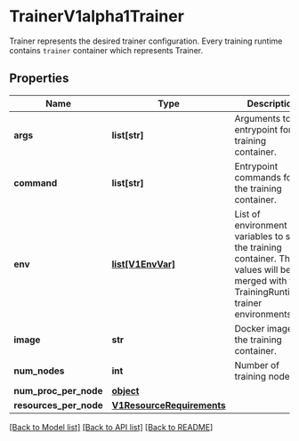 # TrainerV1alpha1Trainer

Trainer represents the desired trainer configuration. Every training runtime contains `trainer` container which represents Trainer.
## Properties
Name | Type | Description | Notes
------------ | ------------- | ------------- | -------------
**args** | **list[str]** | Arguments to the entrypoint for the training container. | [optional] 
**command** | **list[str]** | Entrypoint commands for the training container. | [optional] 
**env** | [**list[V1EnvVar]**](V1EnvVar.md) | List of environment variables to set in the training container. These values will be merged with the TrainingRuntime&#39;s trainer environments. | [optional] 
**image** | **str** | Docker image for the training container. | [optional] 
**num_nodes** | **int** | Number of training nodes. | [optional] 
**num_proc_per_node** | [**object**](K8sIoApimachineryPkgUtilIntstrIntOrString.md) |  | [optional] 
**resources_per_node** | [**V1ResourceRequirements**](V1ResourceRequirements.md) |  | [optional] 

[[Back to Model list]](../README.md#documentation-for-models) [[Back to API list]](../README.md#documentation-for-api-endpoints) [[Back to README]](../README.md)


